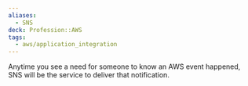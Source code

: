 ```yaml
---
aliases:
  - SNS
deck: Profession::AWS
tags:
  - aws/application_integration
---
```

Anytime you see a need for someone to know an AWS event happened, SNS will be the service to deliver that notification.